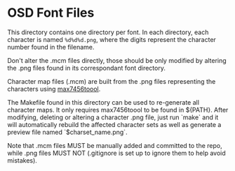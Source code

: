 # OSD Font Files

This directory contains one directory per font. In each
directory, each character is named `%d%d%d.png`, where
the digits represent the character number found in the
filename.

Don't alter the .mcm files directly, those should be
only modified by altering the .png files found in its
correspondant font directory.

Character map files (.mcm) are built from the .png files
representing the characters using
[max7456toool](https://github.com/fiam/max7456tool).

The Makefile found in this directory can be used to
re-generate all character maps. It only requires
max7456toool to be found in ${PATH}. After modifying,
deleting or altering a character .png file, just run
`make` and it will automatically rebuild the affected
character sets as well as generate a preview file
named `$charset_name.png`.

Note that .mcm files MUST be manually added and committed
to the repo, while .png files MUST NOT (.gitignore is
set up to ignore them to help avoid mistakes).
